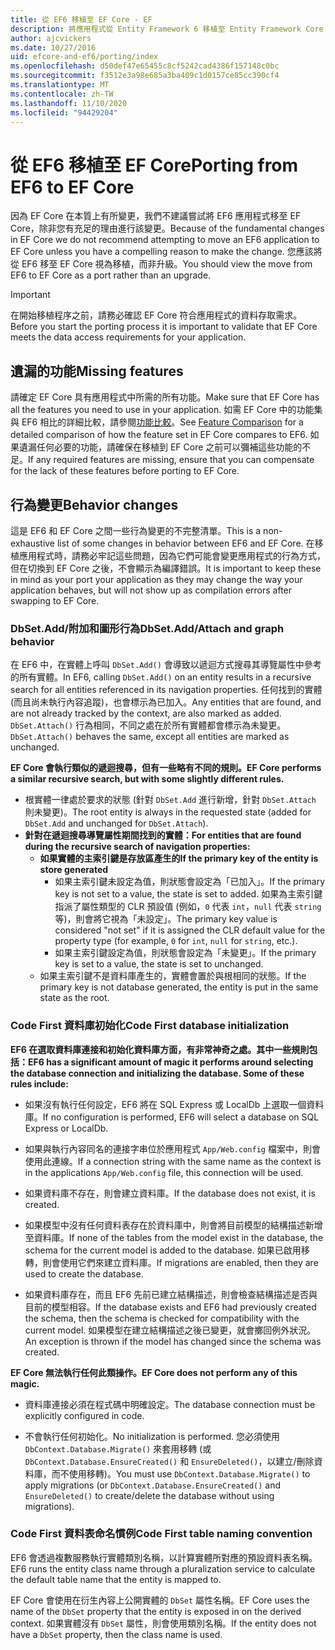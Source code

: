 ```yaml
---
title: 從 EF6 移植至 EF Core - EF
description: 將應用程式從 Entity Framework 6 移植至 Entity Framework Core 的一般資訊
author: ajcvickers
ms.date: 10/27/2016
uid: efcore-and-ef6/porting/index
ms.openlocfilehash: d50def47e65455c8cf5242cad4386f157148c0bc
ms.sourcegitcommit: f3512e3a98e685a3ba409c1d0157ce85cc390cf4
ms.translationtype: MT
ms.contentlocale: zh-TW
ms.lasthandoff: 11/10/2020
ms.locfileid: "94429204"
---
```

# <a name="porting-from-ef6-to-ef-core"></a><span data-ttu-id="53a0b-103">從 EF6 移植至 EF Core</span><span class="sxs-lookup"><span data-stu-id="53a0b-103">Porting from EF6 to EF Core</span></span>

<span data-ttu-id="53a0b-104">因為 EF Core 在本質上有所變更，我們不建議嘗試將 EF6 應用程式移至 EF Core，除非您有充足的理由進行該變更。</span><span class="sxs-lookup"><span data-stu-id="53a0b-104">Because of the fundamental changes in EF Core we do not recommend attempting to move an EF6 application to EF Core unless you have a compelling reason to make the change.</span></span>
<span data-ttu-id="53a0b-105">您應該將從 EF6 移至 EF Core 視為移植，而非升級。</span><span class="sxs-lookup"><span data-stu-id="53a0b-105">You should view the move from EF6 to EF Core as a port rather than an upgrade.</span></span>

> [!IMPORTANT]
> <span data-ttu-id="53a0b-106">在開始移植程序之前，請務必確認 EF Core 符合應用程式的資料存取需求。</span><span class="sxs-lookup"><span data-stu-id="53a0b-106">Before you start the porting process it is important to validate that EF Core meets the data access requirements for your application.</span></span>

## <a name="missing-features"></a><span data-ttu-id="53a0b-107">遺漏的功能</span><span class="sxs-lookup"><span data-stu-id="53a0b-107">Missing features</span></span>

<span data-ttu-id="53a0b-108">請確定 EF Core 具有應用程式中所需的所有功能。</span><span class="sxs-lookup"><span data-stu-id="53a0b-108">Make sure that EF Core has all the features you need to use in your application.</span></span> <span data-ttu-id="53a0b-109">如需 EF Core 中的功能集與 EF6 相比的詳細比較，請參閱[功能比較](xref:efcore-and-ef6/index)。</span><span class="sxs-lookup"><span data-stu-id="53a0b-109">See [Feature Comparison](xref:efcore-and-ef6/index) for a detailed comparison of how the feature set in EF Core compares to EF6.</span></span> <span data-ttu-id="53a0b-110">如果遺漏任何必要的功能，請確保在移植到 EF Core 之前可以彌補這些功能的不足。</span><span class="sxs-lookup"><span data-stu-id="53a0b-110">If any required features are missing, ensure that you can compensate for the lack of these features before porting to EF Core.</span></span>

## <a name="behavior-changes"></a><span data-ttu-id="53a0b-111">行為變更</span><span class="sxs-lookup"><span data-stu-id="53a0b-111">Behavior changes</span></span>

<span data-ttu-id="53a0b-112">這是 EF6 和 EF Core 之間一些行為變更的不完整清單。</span><span class="sxs-lookup"><span data-stu-id="53a0b-112">This is a non-exhaustive list of some changes in behavior between EF6 and EF Core.</span></span> <span data-ttu-id="53a0b-113">在移植應用程式時，請務必牢記這些問題，因為它們可能會變更應用程式的行為方式，但在切換到 EF Core 之後，不會顯示為編譯錯誤。</span><span class="sxs-lookup"><span data-stu-id="53a0b-113">It is important to keep these in mind as your port your application as they may change the way your application behaves, but will not show up as compilation errors after swapping to EF Core.</span></span>

### <a name="dbsetaddattach-and-graph-behavior"></a><span data-ttu-id="53a0b-114">DbSet.Add/附加和圖形行為</span><span class="sxs-lookup"><span data-stu-id="53a0b-114">DbSet.Add/Attach and graph behavior</span></span>

<span data-ttu-id="53a0b-115">在 EF6 中，在實體上呼叫 `DbSet.Add()` 會導致以遞迴方式搜尋其導覽屬性中參考的所有實體。</span><span class="sxs-lookup"><span data-stu-id="53a0b-115">In EF6, calling `DbSet.Add()` on an entity results in a recursive search for all entities referenced in its navigation properties.</span></span> <span data-ttu-id="53a0b-116">任何找到的實體 (而且尚未執行內容追蹤)，也會標示為已加入。</span><span class="sxs-lookup"><span data-stu-id="53a0b-116">Any entities that are found, and are not already tracked by the context, are also marked as added.</span></span> <span data-ttu-id="53a0b-117">`DbSet.Attach()` 行為相同，不同之處在於所有實體都會標示為未變更。</span><span class="sxs-lookup"><span data-stu-id="53a0b-117">`DbSet.Attach()` behaves the same, except all entities are marked as unchanged.</span></span>

<span data-ttu-id="53a0b-118">**EF Core 會執行類似的遞迴搜尋，但有一些略有不同的規則。**</span><span class="sxs-lookup"><span data-stu-id="53a0b-118">**EF Core performs a similar recursive search, but with some slightly different rules.**</span></span>

* <span data-ttu-id="53a0b-119">根實體一律處於要求的狀態 (針對 `DbSet.Add` 進行新增，針對 `DbSet.Attach` 則未變更)。</span><span class="sxs-lookup"><span data-stu-id="53a0b-119">The root entity is always in the requested state (added for `DbSet.Add` and unchanged for `DbSet.Attach`).</span></span>
* <span data-ttu-id="53a0b-120">**針對在遞迴搜尋導覽屬性期間找到的實體：**</span><span class="sxs-lookup"><span data-stu-id="53a0b-120">**For entities that are found during the recursive search of navigation properties:**</span></span>
  * <span data-ttu-id="53a0b-121">**如果實體的主索引鍵是存放區產生的**</span><span class="sxs-lookup"><span data-stu-id="53a0b-121">**If the primary key of the entity is store generated**</span></span>
    * <span data-ttu-id="53a0b-122">如果主索引鍵未設定為值，則狀態會設定為「已加入」。</span><span class="sxs-lookup"><span data-stu-id="53a0b-122">If the primary key is not set to a value, the state is set to added.</span></span> <span data-ttu-id="53a0b-123">如果為主索引鍵指派了屬性類型的 CLR 預設值 (例如，`0` 代表 `int`，`null` 代表 `string` 等)，則會將它視為「未設定」。</span><span class="sxs-lookup"><span data-stu-id="53a0b-123">The primary key value is considered "not set" if it is assigned the CLR default value for the property type (for example, `0` for `int`, `null` for `string`, etc.).</span></span>
    * <span data-ttu-id="53a0b-124">如果主索引鍵設定為值，則狀態會設定為「未變更」。</span><span class="sxs-lookup"><span data-stu-id="53a0b-124">If the primary key is set to a value, the state is set to unchanged.</span></span>
  * <span data-ttu-id="53a0b-125">如果主索引鍵不是資料庫產生的，實體會置於與根相同的狀態。</span><span class="sxs-lookup"><span data-stu-id="53a0b-125">If the primary key is not database generated, the entity is put in the same state as the root.</span></span>

### <a name="code-first-database-initialization"></a><span data-ttu-id="53a0b-126">Code First 資料庫初始化</span><span class="sxs-lookup"><span data-stu-id="53a0b-126">Code First database initialization</span></span>

<span data-ttu-id="53a0b-127">**EF6 在選取資料庫連接和初始化資料庫方面，有非常神奇之處。其中一些規則包括：**</span><span class="sxs-lookup"><span data-stu-id="53a0b-127">**EF6 has a significant amount of magic it performs around selecting the database connection and initializing the database. Some of these rules include:**</span></span>

* <span data-ttu-id="53a0b-128">如果沒有執行任何設定，EF6 將在 SQL Express 或 LocalDb 上選取一個資料庫。</span><span class="sxs-lookup"><span data-stu-id="53a0b-128">If no configuration is performed, EF6 will select a database on SQL Express or LocalDb.</span></span>

* <span data-ttu-id="53a0b-129">如果與執行內容同名的連接字串位於應用程式 `App/Web.config` 檔案中，則會使用此連線。</span><span class="sxs-lookup"><span data-stu-id="53a0b-129">If a connection string with the same name as the context is in the applications `App/Web.config` file, this connection will be used.</span></span>

* <span data-ttu-id="53a0b-130">如果資料庫不存在，則會建立資料庫。</span><span class="sxs-lookup"><span data-stu-id="53a0b-130">If the database does not exist, it is created.</span></span>

* <span data-ttu-id="53a0b-131">如果模型中沒有任何資料表存在於資料庫中，則會將目前模型的結構描述新增至資料庫。</span><span class="sxs-lookup"><span data-stu-id="53a0b-131">If none of the tables from the model exist in the database, the schema for the current model is added to the database.</span></span> <span data-ttu-id="53a0b-132">如果已啟用移轉，則會使用它們來建立資料庫。</span><span class="sxs-lookup"><span data-stu-id="53a0b-132">If migrations are enabled, then they are used to create the database.</span></span>

* <span data-ttu-id="53a0b-133">如果資料庫存在，而且 EF6 先前已建立結構描述，則會檢查結構描述是否與目前的模型相容。</span><span class="sxs-lookup"><span data-stu-id="53a0b-133">If the database exists and EF6 had previously created the schema, then the schema is checked for compatibility with the current model.</span></span> <span data-ttu-id="53a0b-134">如果模型在建立結構描述之後已變更，就會擲回例外狀況。</span><span class="sxs-lookup"><span data-stu-id="53a0b-134">An exception is thrown if the model has changed since the schema was created.</span></span>

<span data-ttu-id="53a0b-135">**EF Core 無法執行任何此類操作。**</span><span class="sxs-lookup"><span data-stu-id="53a0b-135">**EF Core does not perform any of this magic.**</span></span>

* <span data-ttu-id="53a0b-136">資料庫連接必須在程式碼中明確設定。</span><span class="sxs-lookup"><span data-stu-id="53a0b-136">The database connection must be explicitly configured in code.</span></span>

* <span data-ttu-id="53a0b-137">不會執行任何初始化。</span><span class="sxs-lookup"><span data-stu-id="53a0b-137">No initialization is performed.</span></span> <span data-ttu-id="53a0b-138">您必須使用 `DbContext.Database.Migrate()` 來套用移轉 (或 `DbContext.Database.EnsureCreated()` 和 `EnsureDeleted()`，以建立/刪除資料庫，而不使用移轉)。</span><span class="sxs-lookup"><span data-stu-id="53a0b-138">You must use `DbContext.Database.Migrate()` to apply migrations (or `DbContext.Database.EnsureCreated()` and `EnsureDeleted()` to create/delete the database without using migrations).</span></span>

### <a name="code-first-table-naming-convention"></a><span data-ttu-id="53a0b-139">Code First 資料表命名慣例</span><span class="sxs-lookup"><span data-stu-id="53a0b-139">Code First table naming convention</span></span>

<span data-ttu-id="53a0b-140">EF6 會透過複數服務執行實體類別名稱，以計算實體所對應的預設資料表名稱。</span><span class="sxs-lookup"><span data-stu-id="53a0b-140">EF6 runs the entity class name through a pluralization service to calculate the default table name that the entity is mapped to.</span></span>

<span data-ttu-id="53a0b-141">EF Core 會使用在衍生內容上公開實體的 `DbSet` 屬性名稱。</span><span class="sxs-lookup"><span data-stu-id="53a0b-141">EF Core uses the name of the `DbSet` property that the entity is exposed in on the derived context.</span></span> <span data-ttu-id="53a0b-142">如果實體沒有 `DbSet` 屬性，則會使用類別名稱。</span><span class="sxs-lookup"><span data-stu-id="53a0b-142">If the entity does not have a `DbSet` property, then the class name is used.</span></span>
